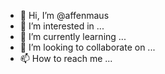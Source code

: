 - 👋 Hi, I’m @affenmaus
- 👀 I’m interested in ...
- 🌱 I’m currently learning ...
- 💞️ I’m looking to collaborate on ...
- 📫 How to reach me ...

<!---
affenmaus/affenmaus is a ✨ special ✨ repository because its `README.md` (this file) appears on your GitHub profile.
You can click the Preview link to take a look at your changes.
--->
